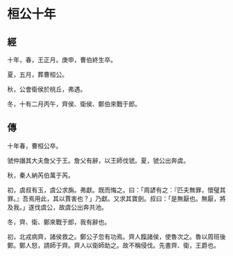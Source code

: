 # 桓公十年
## 經

十年，春，王正月。庚申，曹伯終生卒。

夏，五月，葬曹桓公。

秋，公會衛侯於桃丘，弗遇。

冬，十有二月丙午，齊侯、衛侯、鄭伯來戰于郎。

## 傳

十年春，曹桓公卒。

虢仲譖其大夫詹父于王。詹父有辭，以王師伐虢。夏，虢公出奔虞。

秋，秦人納芮伯萬于芮。

初，虞叔有玉，虞公求旃。弗獻。既而悔之。曰：「周諺有之：『匹夫無罪，懷璧其罪。』吾焉用此，其以賈害也？」乃獻。又求其寶劍。叔曰：「是無厭也。無厭，將及我。」遂伐虞公，故虞公出奔共池。

冬，齊、衛、鄭來戰于郎，我有辭也。

初，北戎病齊，諸侯救之。鄭公子忽有功焉。齊人餼諸侯，使魯次之。魯以周班後鄭。鄭人怒，請師于齊。齊人以衛師助之。故不稱侵伐。先書齊、衛，王爵也。

